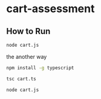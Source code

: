 # cart-assessment
## How to Run

```bash
node cart.js
```

the another way 

```bash
npm install -g typescript
```
```bash
tsc cart.ts
```
```bash
node cart.js
```
